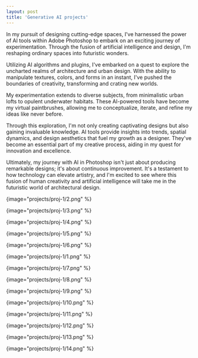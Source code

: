 ```yaml
---
layout: post
title: 'Generative AI projects'
---
```

In my pursuit of designing cutting-edge spaces, I've harnessed the power of AI tools within Adobe Photoshop to embark on an exciting journey of experimentation. Through the fusion of artificial intelligence and design, I'm reshaping ordinary spaces into futuristic wonders.

Utilizing AI algorithms and plugins, I've embarked on a quest to explore the uncharted realms of architecture and urban design. With the ability to manipulate textures, colors, and forms in an instant, I've pushed the boundaries of creativity, transforming and crating new worlds.

My experimentation extends to diverse subjects, from minimalistic urban lofts to opulent underwater habitats. These AI-powered tools have become my virtual paintbrushes, allowing me to conceptualize, iterate, and refine my ideas like never before.

Through this exploration, I'm not only creating captivating designs but also gaining invaluable knowledge. AI tools provide insights into trends, spatial dynamics, and design aesthetics that fuel my growth as a designer. They've become an essential part of my creative process, aiding in my quest for innovation and excellence.

Ultimately, my journey with AI in Photoshop isn't just about producing remarkable designs; it's about continuous improvement. It's a testament to how technology can elevate artistry, and I'm excited to see where this fusion of human creativity and artificial intelligence will take me in the futuristic world of architectural design.


{image="projects/proj-1/2.png" %}

{image="projects/proj-1/3.png" %}

{image="projects/proj-1/4.png" %}

{image="projects/proj-1/5.png" %}

{image="projects/proj-1/6.png" %}

{image="projects/proj-1/1.png" %}

{image="projects/proj-1/7.png" %}

{image="projects/proj-1/8.png" %}

{image="projects/proj-1/9.png" %}

{image="projects/proj-1/10.png" %}

{image="projects/proj-1/11.png" %}

{image="projects/proj-1/12.png" %}

{image="projects/proj-1/13.png" %}

{image="projects/proj-1/14.png" %}